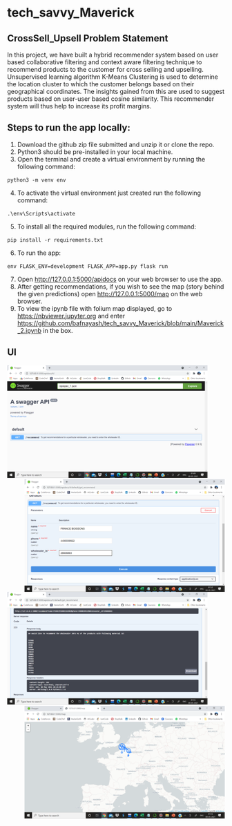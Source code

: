 # tech_savvy_Maverick

## CrossSell_Upsell Problem Statement

In this project, we have built a hybrid recommender system based on user based collaborative filtering and context aware filtering technique to recommend products to the customer for cross selling and upselling. Unsupervised learning algorithm K-Means Clustering is used to determine the location cluster to which the customer belongs based on their geographical coordinates. The insights gained from this are used to suggest products based on user-user based cosine similarity. This recommender system will thus help to increase its profit margins.

## Steps to run the app locally:

1. Download the github zip file submitted and unzip it or clone the repo. 
2. Python3 should be pre-installed in your local machine. 
3. Open the terminal and create a virtual environment by running the following command:
```
python3 -m venv env
```
4. To activate the virtual environment just created run the following command:
```
.\env\Scripts\activate
```
5. To install all the required modules, run the following command:
```
pip install -r requirements.txt
```
6. To run the app:
```
env FLASK_ENV=development FLASK_APP=app.py flask run
```
7. Open http://127.0.0.1:5000/apidocs on your web browser to use the app.
8. After getting recommendations, if you wish to see the map (story behind the given predictions) open http://127.0.0.1:5000/map on the web browser.
9. To view the ipynb file with folium map displayed, go to https://nbviewer.jupyter.org and enter https://github.com/bafnayash/tech_savvy_Maverick/blob/main/Maverick_2.ipynb in the box.

## UI

<img src = "https://github.com/bafnayash/tech_savvy_Maverick/blob/main/UI_screenshots/UI1.png" height = "261" width = "464"> <img src = "https://github.com/bafnayash/tech_savvy_Maverick/blob/main/UI_screenshots/UI2.png" height = "261" width = "464" align = "right">
<br> <br>
<img src = "https://github.com/bafnayash/tech_savvy_Maverick/blob/main/UI_screenshots/Recommend.png" height = "261" width = "464"> <img src = "https://github.com/bafnayash/tech_savvy_Maverick/blob/main/UI_screenshots/Map.png" height = "261" width = "464" align = "right">
